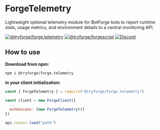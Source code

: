 # ForgeTelemetry

Lightweight optional telemetry module for BotForge bots to report runtime stats, usage metrics, and environment details to a central monitoring API.

[![@tryforge/forge.telemetry](https://img.shields.io/github/package-json/v/tryforge/ForgeTelemetry/main?label=@tryforge/forge.telemetry&color=5c16d4)](https://github.com/tryforge/ForgeDB/)
[![@tryforge/forgescript](https://img.shields.io/github/package-json/v/tryforge/ForgeScript/main?label=@tryforge/forgescript&color=5c16d4)](https://github.com/tryforge/ForgeScript/)
[![Discord](https://img.shields.io/discord/739934735387721768?logo=discord)](https://discord.gg/hcJgjzPvqb)

## How to use

**Download from npm:**

```bash
npm i @tryforge/forge.telemetry
```

**in your client initialization:**

```js
const { ForgeTelemetry } = require("@tryforge/forge.telemetry")

const client = new ForgeClient({
  ...
  extensions: [new ForgeTelemetry()]
})

api.router.load("path")
```